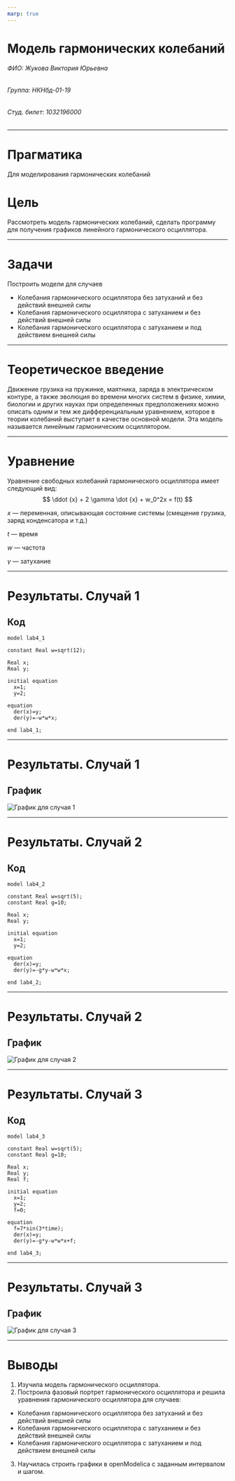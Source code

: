```yaml
---
marp: true
---
```

# Модель гармонических колебаний

###### ФИО: Жукова Виктория Юрьевна
###### Группа: НКНбд-01-19  
###### Студ. билет: 1032196000

---

# Прагматика
Для моделирования гармонических колебаний

# Цель
Рассмотреть модель гармонических колебаний, сделать программу для получения графиков линейного гармонического осциллятора.

---

# Задачи
Построить модели для случаев
- Колебания гармонического осциллятора без затуханий и без действий внешней
силы
- Колебания гармонического осциллятора c затуханием и без действий внешней
силы
- Колебания гармонического осциллятора c затуханием и под действием внешней
силы

---

# Теоретическое введение

Движение грузика на пружинке, маятника, заряда в электрическом контуре, а
также эволюция во времени многих систем в физике, химии, биологии и других
науках при определенных предположениях можно описать одним и тем же
дифференциальным уравнением, которое в теории колебаний выступает в качестве
основной модели. Эта модель называется линейным гармоническим осциллятором.

---

# Уравнение

Уравнение свободных колебаний гармонического осциллятора имеет следующий вид:
$$ \ddot {x} + 2 \gamma \dot {x} + w_0^2x = f(t) $$

$x$ — переменная, описывающая состояние системы (смещение грузика, заряд конденсатора и т.д.)

$t$ — время

$w$ — частота

$\gamma$ — затухание

---

# Результаты. Случай 1
## Код
```
model lab4_1

constant Real w=sqrt(12);
  
Real x;
Real y;
  
initial equation
  x=1;
  y=2;

equation
  der(x)=y;
  der(y)=-w*w*x;

end lab4_1;
```
---
# Результаты. Случай 1
## График

![График для случая 1](img/graf1.PNG)

---

# Результаты. Случай 2
## Код
```
model lab4_2
  
constant Real w=sqrt(5);
constant Real g=10;
  
Real x;
Real y;
  
initial equation
  x=1;
  y=2;

equation
  der(x)=y;
  der(y)=-g*y-w*w*x;

end lab4_2;
```
---
# Результаты. Случай 2
## График

![График для случая 2](img/graf2.PNG)

---

# Результаты. Случай 3
## Код
```
model lab4_3
  
constant Real w=sqrt(5);
constant Real g=10;
  
Real x;
Real y;
Real f;
  
initial equation
  x=1;
  y=2;
  f=0;

equation
  f=7*sin(3*time);
  der(x)=y;
  der(y)=-g*y-w*w*x+f;

end lab4_3;
```
---
# Результаты. Случай 3
## График

![График для случая 3](img/graf3.PNG)

---
# Выводы
1. Изучила модель гармонического осциллятора.
2. Построила фазовый портрет гармонического осциллятора и решила уравнения
гармонического осциллятора для случаев:
- Колебания гармонического осциллятора без затуханий и без действий внешней
силы
- Колебания гармонического осциллятора c затуханием и без действий внешней
силы
- Колебания гармонического осциллятора c затуханием и под действием внешней
силы
3. Научилась строить графики в openModelica с заданным интервалом и шагом.